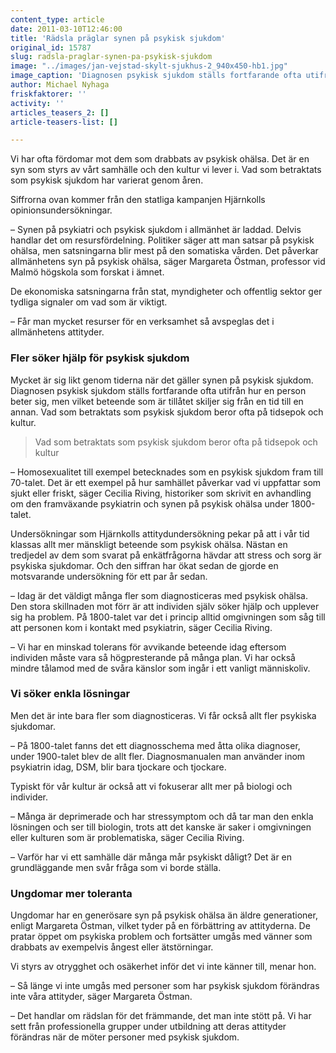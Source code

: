 ```yaml
---
content_type: article
date: 2011-03-10T12:46:00
title: 'Rädsla präglar synen på psykisk sjukdom'
original_id: 15787
slug: radsla-praglar-synen-pa-psykisk-sjukdom
image: "../images/jan-vejstad-skylt-sjukhus-2_940x450-hb1.jpg"
image_caption: 'Diagnosen psykisk sjukdom ställs fortfarande ofta utifrån hur en person beter sig, men vilket beteende som är tillåtet skiljer sig från en tid till en annan.'
author: Michael Nyhaga
friskfaktorer: ''
activity: ''
articles_teasers_2: []
article-teasers-list: []

---
```


Vi har ofta fördomar mot dem som drabbats av psykisk ohälsa. Det är en syn som styrs av vårt samhälle och den kultur vi lever i. Vad som betraktats som psykisk sjukdom har varierat genom åren.

Siffrorna ovan kommer från den statliga kampanjen Hjärnkolls opinionsundersökningar.

– Synen på psykiatri och psykisk sjukdom i allmänhet är laddad. Delvis handlar det om resursfördelning. Politiker säger att man satsar på psykisk ohälsa, men satsningarna blir mest på den somatiska vården. Det påverkar allmänhetens syn på psykisk ohälsa, säger Margareta Östman, professor vid Malmö högskola som forskat i ämnet.

De ekonomiska satsningarna från stat, myndigheter och offentlig sektor ger tydliga signaler om vad som är viktigt.

– Får man mycket resurser för en verksamhet så avspeglas det i allmänhetens attityder.

### Fler söker hjälp för psykisk sjukdom

Mycket är sig likt genom tiderna när det gäller synen på psykisk sjukdom. Diagnosen psykisk sjukdom ställs fortfarande ofta utifrån hur en person beter sig, men vilket beteende som är tillåtet skiljer sig från en tid till en annan. Vad som betraktats som psykisk sjukdom beror ofta på tidsepok och kultur.

> Vad som betraktats som psykisk sjukdom beror ofta på tidsepok och kultur

– Homosexualitet till exempel betecknades som en psykisk sjukdom fram till 70-talet. Det är ett exempel på hur samhället påverkar vad vi uppfattar som sjukt eller friskt, säger Cecilia Riving, historiker som skrivit en avhandling om den framväxande psykiatrin och synen på psykisk ohälsa under 1800-talet.

Undersökningar som Hjärnkolls attitydundersökning pekar på att i vår tid klassas allt mer mänskligt beteende som psykisk ohälsa. Nästan en tredjedel av dem som svarat på enkätfrågorna hävdar att stress och sorg är psykiska sjukdomar. Och den siffran har ökat sedan de gjorde en motsvarande undersökning för ett par år sedan.

– Idag är det väldigt många fler som diagnosticeras med psykisk ohälsa. Den stora skillnaden mot förr är att individen själv söker hjälp och upplever sig ha problem. På 1800-talet var det i princip alltid omgivningen som såg till att personen kom i kontakt med psykiatrin, säger Cecilia Riving.

– Vi har en minskad tolerans för avvikande beteende idag eftersom individen måste vara så högpresterande på många plan. Vi har också mindre tålamod med de svåra känslor som ingår i ett vanligt människoliv.

### Vi söker enkla lösningar

Men det är inte bara fler som diagnosticeras. Vi får också allt fler psykiska sjukdomar.

– På 1800-talet fanns det ett diagnosschema med åtta olika diagnoser, under 1900-talet blev de allt fler. Diagnosmanualen man använder inom psykiatrin idag, DSM, blir bara tjockare och tjockare.

Typiskt för vår kultur är också att vi fokuserar allt mer på biologi och individer.

– Många är deprimerade och har stressymptom och då tar man den enkla lösningen och ser till biologin, trots att det kanske är saker i omgivningen eller kulturen som är problematiska, säger Cecilia Riving.

– Varför har vi ett samhälle där många mår psykiskt dåligt? Det är en grundläggande men svår fråga som vi borde ställa.

### Ungdomar mer toleranta

Ungdomar har en generösare syn på psykisk ohälsa än äldre generationer, enligt Margareta Östman, vilket tyder på en förbättring av attityderna. De pratar öppet om psykiska problem och fortsätter umgås med vänner som drabbats av exempelvis ångest eller ätstörningar.

Vi styrs av otrygghet och osäkerhet inför det vi inte känner till, menar hon.

– Så länge vi inte umgås med personer som har psykisk sjukdom förändras inte våra attityder, säger Margareta Östman.

– Det handlar om rädslan för det främmande, det man inte stött på. Vi har sett från professionella grupper under utbildning att deras attityder förändras när de möter personer med psykisk sjukdom.

